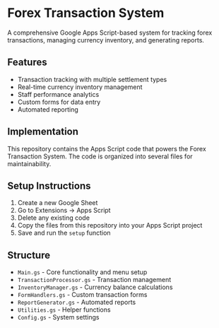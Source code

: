 # Forex Transaction System

A comprehensive Google Apps Script-based system for tracking forex transactions, managing currency inventory, and generating reports.

## Features

- Transaction tracking with multiple settlement types
- Real-time currency inventory management
- Staff performance analytics
- Custom forms for data entry
- Automated reporting

## Implementation

This repository contains the Apps Script code that powers the Forex Transaction System. The code is organized into several files for maintainability.

## Setup Instructions

1. Create a new Google Sheet
2. Go to Extensions → Apps Script
3. Delete any existing code
4. Copy the files from this repository into your Apps Script project
5. Save and run the `setup` function

## Structure

- `Main.gs` - Core functionality and menu setup
- `TransactionProcessor.gs` - Transaction management
- `InventoryManager.gs` - Currency balance calculations
- `FormHandlers.gs` - Custom transaction forms
- `ReportGenerator.gs` - Automated reports
- `Utilities.gs` - Helper functions
- `Config.gs` - System settings
